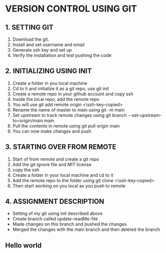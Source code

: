 ###
# VERSION CONTROL USING GIT
## 1. SETTING GIT
1. Download the git.
2. Install and set username and email
3. Generate ssh key and set up
4. Verify the installation and test pushing the code

## 2. INITIALIZING USING  INIT
1. Create a folder in you local machine
2. Cd to it and initialize it as a git repo, use git init
3. Create a remote repo in your github account and copy ssh
4. Inside the local repo, add the remote repo
5. You will use git add remote origin <\ssh-key-copied>
6. Rename the name of master to main using git -m main
7. Set upstream to track remote changes using git branch --set-upstream-to=origin/main main
8. Pull the contents in remote using git pull origin main
9. You can now make changes and push

## 3. STARTING OVER FROM REMOTE
1. Start of from remote and create a git repo
2. Add the git ignore file and MIT license
3. copy the ssh
4. Create a folder in your local machine and cd to it
5. Add the remote repo to the folder using git clone <\ssh-key-copied>
6. Then start working on you local as you push to remote
   
## 4. ASSIGNMENT DESCRIPTION
- Setting of my git using init described above
- Create branch called update-readMe-file
- Made changes on this branch and pushed the changes
- Merged the changes with the main branch and then deleted the branch

## Hello world
